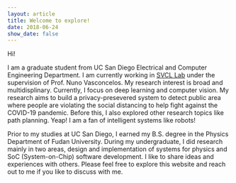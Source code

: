 ```yaml
---
layout: article
title: Welcome to explore!
date: 2018-06-24
show_date: false
---
```


Hi!

I am a graduate student from UC San Diego Electrical and Computer Engineering Department. I am currently working in [SVCL Lab](http://www.svcl.ucsd.edu/) under the supervision of Prof. Nuno Vasconcelos. My research interest is broad and multidisplinary. Currently, I focus on deep learning and computer vision. My research aims to build a privacy-presevered system to detect public area where people are violating the social distancing to help fight against the COVID-19 pandemic. Before this, I also explored other research topics like path planning. Yeap! I am a fan of intelligent systems like robots!

Prior to my studies at UC San Diego, I earned my B.S. degree in the Physics Department of Fudan University. During my undergraduate, I did research mainly in two areas, design and implementation of systems for physics and SoC (System-on-Chip) software development. I like to share ideas and experiences with others. Please feel free to explore this website and reach out to me if you like to discuss with me.
